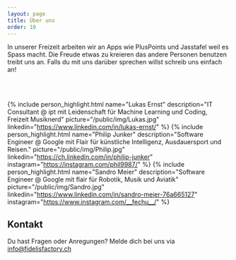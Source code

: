 ```yaml
---
layout: page
title: Über uns
order: 10
---
```


In unserer Freizeit arbeiten wir an Apps wie PlusPoints und Jasstafel weil es Spass macht. Die Freude etwas zu kreieren 
das andere Personen benutzen treibt uns an. Falls du mit uns darüber sprechen willst schreib uns einfach an!

<br/>
<br/>

{% include person_highlight.html 
    name="Lukas Ernst" 
    description="IT Consultant @ ipt mit Leidenschaft für Machine Learning und Coding, Freizeit Musiknerd"
    picture="/public/img/Lukas.jpg"
    linkedin="https://www.linkedin.com/in/lukas-ernst/"
    %}
{% include person_highlight.html 
    name="Philip Junker" 
    description="Software Engineer @ Google mit Flair für künstliche Intelligenz, Ausdauersport und Reisen."
    picture="/public/img/Philip.jpg"
    linkedin="https://ch.linkedin.com/in/philip-junker"
    instagram="https://instagram.com/phil9987/"
    %}
{% include person_highlight.html 
    name="Sandro Meier" 
    description="Software Engineer @ Google mit flair für Robotik, Musik und Aviatik"
    picture="/public/img/Sandro.jpg"
    linkedin="https://www.linkedin.com/in/sandro-meier-76a665127"
    instagram="https://www.instagram.com/__fechu__/"
    %}

## Kontakt

Du hast Fragen oder Anregungen? Melde dich bei uns via <a href="mailto:info@fidelisfactory.ch">info@fidelisfactory.ch</a>
